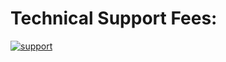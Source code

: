 # Technical Support Fees:

[![support](https://img.shields.io/badge/Support-PayPal-green)](https://www.paypal.me/heylastway)
